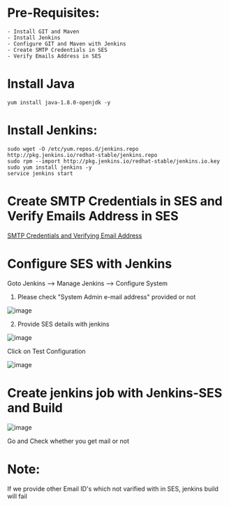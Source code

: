 # Pre-Requisites:
    - Install GIT and Maven
    - Install Jenkins
    - Configure GIT and Maven with Jenkins
    - Create SMTP Credentials in SES
    - Verify Emails Address in SES
# Install Java
    yum install java-1.8.0-openjdk -y
# Install Jenkins:
    sudo wget -O /etc/yum.repos.d/jenkins.repo http://pkg.jenkins.io/redhat-stable/jenkins.repo
    sudo rpm --import http://pkg.jenkins.io/redhat-stable/jenkins.io.key
    sudo yum install jenkins -y
    service jenkins start
# Create SMTP Credentials in SES and Verify Emails Address in SES
  [SMTP Credentials and Verifying Email Address](https://github.com/Naresh240/AWS-Document/blob/main/Simple%20Email%20Service.md)
# Configure SES with Jenkins
  Goto Jenkins --> Manage Jenkins --> Configure System
  
  1. Please check "System Admin e-mail address" provided or not

  ![image](https://user-images.githubusercontent.com/58024415/102684258-f9983d00-41fc-11eb-8cc6-086ccea78fde.png)

  2. Provide SES details with jenkins
  
  ![image](https://user-images.githubusercontent.com/58024415/102684282-319f8000-41fd-11eb-8601-77a0b7debe96.png)
  
  Click on Test Configuration
  
  ![image](https://user-images.githubusercontent.com/58024415/102684332-83e0a100-41fd-11eb-9c40-4851620213aa.png)

# Create jenkins job with Jenkins-SES and Build
  ![image](https://user-images.githubusercontent.com/58024415/102684393-1a14c700-41fe-11eb-9176-d60dae64e2ed.png)

  Go and Check whether you get mail or not
# Note:
  If we provide other Email ID's which not varified with in SES, jenkins build will fail
